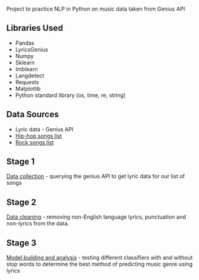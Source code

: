 Project to practice NLP in Python on music data taken from Genius API

## Libraries Used 
* Pandas
* LyricsGenius
* Numpy
* Sklearn
* Imblearn
* Langdetect
* Requests
* Matplotlib
* Python standard library (os, time, re, string)



## Data Sources 
* Lyric data - Genius API 
* [Hip-hop songs list](https://github.com/sjockers/bbc-best-rapmusic/blob/master/data/polls.csv)
* [Rock songs list](https://github.com/fivethirtyeight/data/blob/master/classic-rock/classic-rock-song-list.csv)


## Stage 1
[Data collection](https://github.com/bendsouza2/music_nlp/blob/main/data_collection.py) - querying the genius API to get lyric data for our list of songs

## Stage 2
[Data cleaning](https://github.com/bendsouza2/music_nlp/blob/main/data_cleaning.py) - removing non-English language lyrics, punctuation and non-lyrics from the data.

## Stage 3
[Model building and analysis](https://github.com/bendsouza2/music_nlp/blob/main/model.py) - testing different classifiers with and without stop words to determine the best method of predicting music genre using lyrics